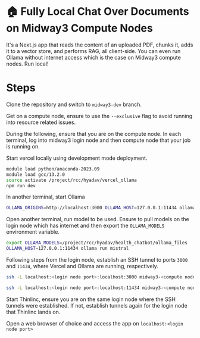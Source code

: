 # 🏠 Fully Local Chat Over Documents on Midway3 Compute Nodes

It's a Next.js app that reads the content of an uploaded PDF, chunks it, adds it to a vector store, and
performs RAG, all client-side. You can even run Ollama without internet access which is the case on Midway3 compute nodes. Run local! 

# Steps

Clone the repository and switch to `midway3-dev` branch.

Get on a compute node, ensure to use the `--exclusive` flag to avoid running into resource related issues. 

During the following, ensure that you are on the compute node. In each terminal, log into midway3 login node and then compute node that your job is running on. 

Start vercel locally using development mode deployment.

```bash
module load python/anaconda-2023.09
module load gcc/13.2.0
source activate /project/rcc/hyadav/vercel_ollama
npm run dev
```

In another terminal, start Ollama

```bash
OLLAMA_ORIGINS=http://localhost:3000 OLLAMA_HOST=127.0.0.1:11434 ollama serve
```

Open another terminal, run model to be used. Ensure to pull models on the login node which has internet and then export the `OLLAMA_MODELS` environment variable. 
```bash
export OLLAMA_MODELS=/project/rcc/hyadav/health_chatbot/ollama_files
OLLAMA_HOST=127.0.0.1:11434 ollama run mistral
```

Following steps from the login node, establish an SSH tunnel to ports `3000` and `11434`, where Vercel and Ollama are running, respectively.

```bash
ssh -L localhost:<login node port>:localhost:3000 midway3-<compute node number>
```

```bash
ssh -L localhost:<login node port>:localhost:11434 midway3-<compute node number>
```

Start Thinlinc, ensure you are on the same login node where the SSH tunnels were established. If not, establish tunnels again for the login node that Thinlinc lands on. 

Open a web browser of choice and access the app on `localhost:<login node port>`


